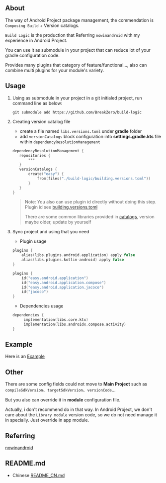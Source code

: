 ## About
The way of Android Project package management, the commendation is `Composing Build` + Version catalogs.

`Build Logic` is the production that Referring `nowinandroid` with my experience in Android Project. 

You can use it as submodule in your project that can reduce lot of your gradle configuration code.

Provides many plugins that category of feature/functional..., also can combine multi plugins for your module's variety.

## Usage
1. Using as submodule in your project
    in a git initialed project, run command line as below:
    ```shell
    git submodule add https://github.com/BreakZero/build-logic
    ```
2. Creating version catalog file
   - create a file named `libs.versions.toml` under **gradle** folder
   - add `versionCatalogs` block configuration into **settings.gradle.kts** file within `dependencyResolutionManagement`
   ```kotlin
   dependencyResolutionManagement {
      repositories {
          ***
      }
      versionCatalogs {
          create("easy") {
              from(files("./build-logic/building.versions.toml"))
          }
      }
   }
   ```
   > Note: You also can use plugin id directly without doing this step. Plugin id see [building.versions.toml](building.versions.toml)
   > 
   > There are some common libraries provided in [catalogs](catalogs), version maybe older, update by yourself

3. Sync project and using that you need
   - Plugin usage
   ```kotlin
   plugins {
       alias(libs.plugins.android.application) apply false
       alias(libs.plugins.kotlin-android) apply false
   }
   ```
   ```kotlin
   plugins {
       id("easy.android.application")
       id("easy.android.application.compose")
       id("easy.android.application.jacoco")
       id("jacoco")
   }
   ```
   - Dependencies usage
   ```kotlin
   dependencies {
        implementation(libs.core.ktx)
        implementation(libs.androidx.compose.activity)
   }
   ```

## Example
Here is an [Example](https://github.com/BreakZero/Build-Logic-UsingExample)

## Other 
There are some config fields could not move to **Main Project** such as `compileSdkVersion`、`targetSdkVersion`、`versionCode`...

But you also can override it in **module** configuration file. 

Actually, i don't recommend do in that way. In Android Project, we don't care about the `Library module` version code, so we 
do not need manage it in specially. Just override in app module.

## Referring
[nowinandroid](https://github.com/android/nowinandroid)

## README.md
- Chinese [README_CN.md](README_CN.md)
